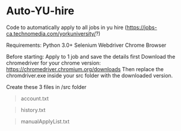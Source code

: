 # Auto-YU-hire
Code to automatically apply to all jobs in yu hire (https://jobs-ca.technomedia.com/yorkuniversity/?)

Requirements: 
Python 3.0+
Selenium Webdriver
Chrome Browser


Before starting:
Apply to 1 job and save the details first
Download the chromedriver for your chrome version: https://chromedriver.chromium.org/downloads
Then replace the chromdriver.exe inside your src folder with the downloaded version.

Create these 3 files in /src folder
  >account.txt
  
  >history.txt
  
  >manualApplyList.txt
